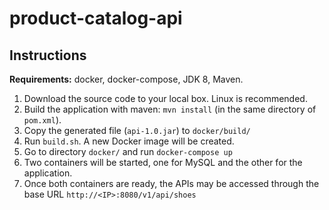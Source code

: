 # product-catalog-api

## Instructions

**Requirements:** docker, docker-compose, JDK 8, Maven.

1. Download the source code to your local box. Linux is recommended. 
2. Build the application with maven: `mvn install` (in the same directory of `pom.xml`).
3. Copy the generated file (`api-1.0.jar`) to `docker/build/`
4. Run `build.sh`. A new Docker image will be created.
5. Go to directory `docker/` and run `docker-compose up`
6. Two containers will be started, one for MySQL and the other for the application.
7. Once both containers are ready, the APIs may be accessed through the base URL `http://<IP>:8080/v1/api/shoes`
